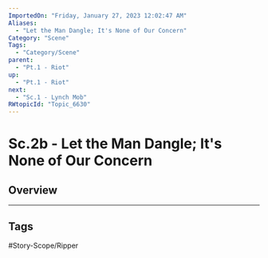 ```yaml
---
ImportedOn: "Friday, January 27, 2023 12:02:47 AM"
Aliases:
  - "Let the Man Dangle; It's None of Our Concern"
Category: "Scene"
Tags:
  - "Category/Scene"
parent:
  - "Pt.1 - Riot"
up:
  - "Pt.1 - Riot"
next:
  - "Sc.1 - Lynch Mob"
RWtopicId: "Topic_6630"
---
```

# Sc.2b - Let the Man Dangle; It's None of Our Concern
## Overview

---
## Tags
#Story-Scope/Ripper

